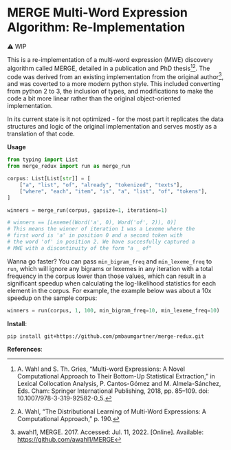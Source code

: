 # MERGE Multi-Word Expression Algorithm: Re-Implementation

⚠️ WIP

This is a re-implementation of a multi-word expression (MWE) discovery algorithm called MERGE, detailed in a publication and PhD thesis[^2][^3]. The code was derived from an existing implementation from the original author[^1], and was coverted to a more modern python style. This included converting from python 2 to 3, the inclusion of types, and modifications to make the code a bit more linear rather than the original object-oriented implementation.

In its current state is it not optimized - for the most part it replicates the data structures and logic of the original implementation and serves mostly as a translation of that code.

**Usage**

```python
from typing import List
from merge_redux import run as merge_run

corpus: List[List[str]] = [
    ["a", "list", "of", "already", "tokenized", "texts"],
    ["where", "each", "item", "is", "a", "list", "of", "tokens"],
]

winners = merge_run(corpus, gapsize=1, iterations=1)

# winners == [Lexeme((Word('a', 0), Word('of', 2)), 0)]
# This means the winner of iteration 1 was a Lexeme where the
# first word is 'a' in position 0 and a second token with
# the word 'of' in position 2. We have succesfully captured a
# MWE with a discontinuity of the form "a _ of"
```

Wanna go faster? You can pass `min_bigram_freq` and `min_lexeme_freq` to `run`, which will ignore any bigrams or lexemes in any iteration with a total frequency in the corpus lower than those values, which can result in a significant speedup when calculating the log-likelihood statistics for each element in the corpus. For example, the example below was about a 10x speedup on the sample corpus:

```python
winners = run(corpus, 1, 100, min_bigram_freq=10, min_lexeme_freq=10)
```

**Install**:

```
pip install git+https://github.com/pmbaumgartner/merge-redux.git 
```

**References**:

[^1]: awahl1, MERGE. 2017. Accessed: Jul. 11, 2022. [Online]. Available: https://github.com/awahl1/MERGE

[^2]: A. Wahl and S. Th. Gries, “Multi-word Expressions: A Novel Computational Approach to Their Bottom-Up Statistical Extraction,” in Lexical Collocation Analysis, P. Cantos-Gómez and M. Almela-Sánchez, Eds. Cham: Springer International Publishing, 2018, pp. 85–109. doi: 10.1007/978-3-319-92582-0_5.

[^3]: A. Wahl, “The Distributional Learning of Multi-Word Expressions: A Computational Approach,” p. 190.
